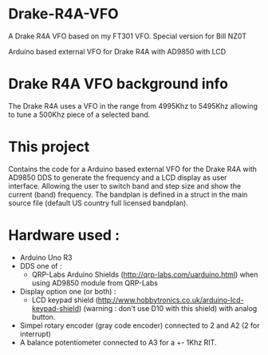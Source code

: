 # Drake-R4A-VFO
A Drake R4A VFO based on my FT301 VFO. Special version for Bill NZ0T 
 
Arduino based external VFO for Drake R4A with AD9850 with LCD  

#  Drake R4A VFO background info
The  Drake R4A uses a VFO in the range from 4995Khz to 5495Khz allowing to tune a 500Khz piece of a selected band.   
 
# This project
Contains the code for a Arduino based external VFO for the  Drake R4A with AD9850 DDS to generate the frequency and a  LCD  display as user interface. Allowing the user to switch band and step size and show the current (band) frequency. The bandplan is defined in a struct in the main source file (default US country full licensed bandplan).

# Hardware used : 
- Arduino Uno R3 
- DDS one of : 
  - QRP-Labs Arduino Shields (http://qrp-labs.com/uarduino.html) when using AD9850  module from QRP-Labs 
- Display option one (or both) : 
  - LCD keypad shield (http://www.hobbytronics.co.uk/arduino-lcd-keypad-shield) (warning : don't use D10 with this shield) 
    with analog button.  
- Simpel rotary encoder (gray code encoder) connected to 2 and A2 (2 for interrupt)
- A balance potentiometer connected to A3 for a +- 1Khz RIT.
 
